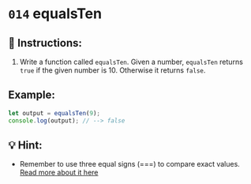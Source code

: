 # `014` equalsTen

## 📝 Instructions:

1. Write a function called `equalsTen`. Given a number, `equalsTen` returns `true` if the given number is 10. Otherwise it returns `false`.

## Example:

```Javascript
let output = equalsTen(9);
console.log(output); // --> false
```

## 💡 Hint:

+ Remember to use three equal signs (===) to compare exact values. [Read more about it here](https://bytearcher.com/articles/equality-comparison-operator-javascript)
